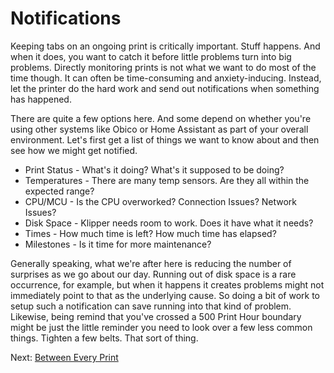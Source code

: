 # Notifications

Keeping tabs on an ongoing print is critically important. Stuff happens. And when it does, you want to catch it before little problems turn into big problems. Directly monitoring prints is not what we want to do most of the time though.
It can often be time-consuming and anxiety-inducing. Instead, let the printer do the hard work and send out notifications when something has happened. 

There are quite a few options here. And some depend on whether you're using other systems like Obico or Home Assistant as part of your overall environment. Let's first get a list of things we want to know about and then see how we might get notified.

- Print Status - What's it doing? What's it supposed to be doing?
- Temperatures - There are many temp sensors. Are they all within the expected range?
- CPU/MCU - Is the CPU overworked? Connection Issues? Network Issues?
- Disk Space - Klipper needs room to work. Does it have what it needs?
- Times - How much time is left? How much time has elapsed?
- Milestones - Is it time for more maintenance?

Generally speaking, what we're after here is reducing the number of surprises as we go about our day. Running out of disk space is a rare occurrence, for example, but when it happens it creates problems might not immediately point to that as the underlying cause. 
So doing a bit of work to setup such a notification can save running into that kind of problem. Likewise, being remind that you've crossed a 500 Print Hour boundary might be just the little reminder you need to look over a few less common things. Tighten a few belts. 
That sort of thing.

Next: [Between Every Print](https://github.com/500Foods/WelcomeToTroodon/blob/main/docs/level_m/every_print.md)

